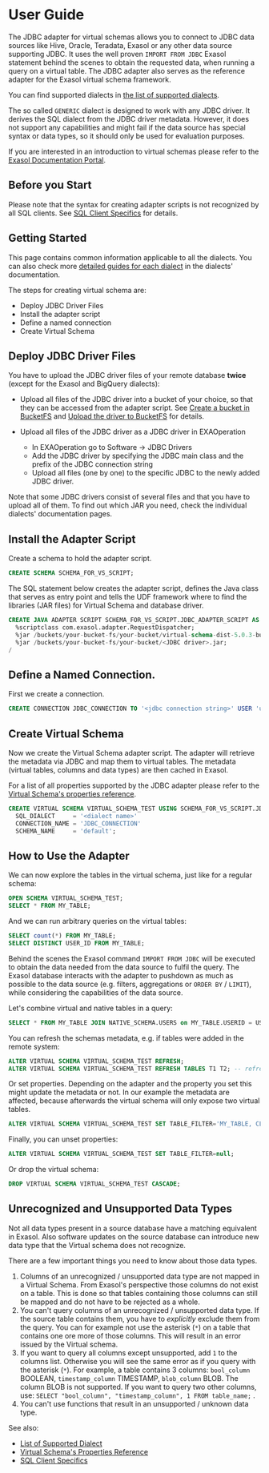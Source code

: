 # User Guide

The JDBC adapter for virtual schemas allows you to connect to JDBC data sources like Hive, Oracle, Teradata, Exasol or any other data source supporting JDBC.
It uses the well proven ```IMPORT FROM JDBC``` Exasol statement behind the scenes to obtain the requested data, when running a query on a virtual table. 
The JDBC adapter also serves as the reference adapter for the Exasol virtual schema framework.

You can find supported dialects in [the list of supported dialects](dialects.md).

The so called `GENERIC` dialect is designed to work with any JDBC driver. It derives the SQL dialect from the JDBC driver metadata. 
However, it does not support any capabilities and might fail if the data source has special syntax or data types, so it should only be used for evaluation purposes.

If you are interested in an introduction to virtual schemas please refer to the [Exasol Documentation Portal](https://docs.exasol.com/database_concepts/virtual_schemas.htm). 

## Before you Start 

Please note that the syntax for creating adapter scripts is not recognized by all SQL clients. 
See [SQL Client Specifics](sql_clients.md) for details.

## Getting Started

This page contains common information applicable to all the dialects. You can also check more [detailed guides for each dialect](dialects.md) in the dialects' documentation.

The steps for creating virtual schema are:

* Deploy JDBC Driver Files
* Install the adapter script
* Define a named connection
* Create Virtual Schema

## Deploy JDBC Driver Files

You have to upload the JDBC driver files of your remote database **twice** (except for the Exasol and BigQuery dialects):

* Upload all files of the JDBC driver into a bucket of your choice, so that they can be accessed from the adapter script.
See [Create a bucket in BucketFS](https://docs.exasol.com/administration/on-premise/bucketfs/create_new_bucket_in_bucketfs_service.htm) and [Upload the driver to BucketFS](https://docs.exasol.com/administration/on-premise/bucketfs/accessfiles.htm) for details.

* Upload all files of the JDBC driver as a JDBC driver in EXAOperation
  - In EXAOperation go to Software -> JDBC Drivers
  - Add the JDBC driver by specifying the JDBC main class and the prefix of the JDBC connection string
  - Upload all files (one by one) to the specific JDBC to the newly added JDBC driver.

Note that some JDBC drivers consist of several files and that you have to upload all of them. 
To find out which JAR you need, check the individual dialects' documentation pages.

## Install the Adapter Script

Create a schema to hold the adapter script.

```sql
CREATE SCHEMA SCHEMA_FOR_VS_SCRIPT;
```

The SQL statement below creates the adapter script, defines the Java class that serves as entry point and tells the UDF framework where to find the libraries (JAR files) for Virtual Schema and database driver.

```sql
CREATE JAVA ADAPTER SCRIPT SCHEMA_FOR_VS_SCRIPT.JDBC_ADAPTER_SCRIPT AS
  %scriptclass com.exasol.adapter.RequestDispatcher;
  %jar /buckets/your-bucket-fs/your-bucket/virtual-schema-dist-5.0.3-bundle-4.0.3.jar;
  %jar /buckets/your-bucket-fs/your-bucket/<JDBC driver>.jar;
/
```

## Define a Named Connection.

First we create a connection.

```sql
CREATE CONNECTION JDBC_CONNECTION TO '<jdbc connection string>' USER 'usr' IDENTIFIED BY 'pwd';
```

## Create Virtual Schema

Now we create the Virtual Schema adapter script.
The adapter will retrieve the metadata via JDBC and map them to virtual tables. 
The metadata (virtual tables, columns and data types) are then cached in Exasol.

For a list of all properties supported by the JDBC adapter please refer to the [Virtual Schema's properties reference](virtual_schema_properties.md).

```sql
CREATE VIRTUAL SCHEMA VIRTUAL_SCHEMA_TEST USING SCHEMA_FOR_VS_SCRIPT.JDBC_ADAPTER_SCRIPT WITH
  SQL_DIALECT     = '<dialect name>'
  CONNECTION_NAME = 'JDBC_CONNECTION'
  SCHEMA_NAME     = 'default';
```

## How to Use the Adapter 

We can now explore the tables in the virtual schema, just like for a regular schema:

```sql
OPEN SCHEMA VIRTUAL_SCHEMA_TEST;
SELECT * FROM MY_TABLE;
```

And we can run arbitrary queries on the virtual tables:

```sql
SELECT count(*) FROM MY_TABLE;
SELECT DISTINCT USER_ID FROM MY_TABLE;
```

Behind the scenes the Exasol command `IMPORT FROM JDBC` will be executed to obtain the data needed from the data source to fulfil the query. 
The Exasol database interacts with the adapter to pushdown as much as possible to the data source (e.g. filters, aggregations or `ORDER BY` / `LIMIT`), 
while considering the capabilities of the data source.

Let's combine virtual and native tables in a query:

```sql
SELECT * FROM MY_TABLE JOIN NATIVE_SCHEMA.USERS on MY_TABLE.USERID = USERS.ID;
```

You can refresh the schemas metadata, e.g. if tables were added in the remote system:

```sql
ALTER VIRTUAL SCHEMA VIRTUAL_SCHEMA_TEST REFRESH;
ALTER VIRTUAL SCHEMA VIRTUAL_SCHEMA_TEST REFRESH TABLES T1 T2; -- refresh only these tables
```

Or set properties. Depending on the adapter and the property you set this might update the metadata or not. 
In our example the metadata are affected, because afterwards the virtual schema will only expose two virtual tables.

```sql
ALTER VIRTUAL SCHEMA VIRTUAL_SCHEMA_TEST SET TABLE_FILTER='MY_TABLE, CLICKS';
```

Finally, you can unset properties:

```sql
ALTER VIRTUAL SCHEMA VIRTUAL_SCHEMA_TEST SET TABLE_FILTER=null;
```

Or drop the virtual schema:

```sql
DROP VIRTUAL SCHEMA VIRTUAL_SCHEMA_TEST CASCADE;
```

## Unrecognized and Unsupported Data Types

Not all data types present in a source database have a matching equivalent in Exasol. Also software updates on the source database can introduce new data type that the Virtual schema does not recognize.

There are a few important things you need to know about those data types.

1. Columns of an unrecognized / unsupported data type are not mapped in a Virtual Schema. From Exasol's perspective those columns do not exist on a table. This is done so that tables containing those columns can still be mapped and do not have to be rejected as a whole.
2. You can't query columns of an unrecognized / unsupported data type. If the source table contains them, you have to *explicitly* exclude them from the query. You can for example not use the asterisk (`*`) on a table that contains one ore more of those columns. This will result in an error issued by the Virtual schema.
3. If you want to query all columns except unsupported, add `1` to the columns list. Otherwise you will see the same error as if you query with the asterisk (`*`).
    For example, a table contains 3 columns: `bool_column` BOOLEAN, `timestamp_column` TIMESTAMP, `blob_column` BLOB. The column BLOB is not supported. If you want to query two other columns, use: `SELECT "bool_column", "timestamp_column", 1 FROM table_name;` .
4. You can't use functions that result in an unsupported / unknown data type.  

See also:

* [List of Supported Dialect](doc/user-guide/dialects.md)
* [Virtual Schema's Properties Reference](doc/user-guide/virtual_schema_properties.md)
* [SQL Client Specifics](doc/user-guide/sql_clients.md)